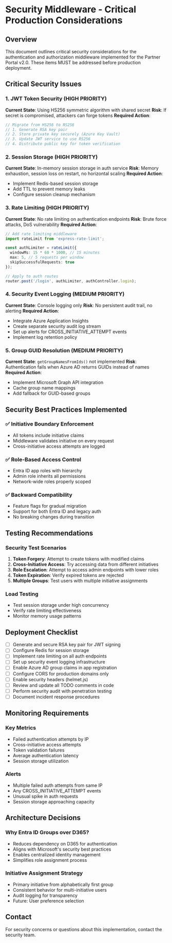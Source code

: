 # Security Middleware - Critical Production Considerations

## Overview
This document outlines critical security considerations for the authentication and authorization middleware implemented for the Partner Portal v2.0. These items MUST be addressed before production deployment.

## Critical Security Issues

### 1. JWT Token Security (HIGH PRIORITY)
**Current State**: Using HS256 symmetric algorithm with shared secret
**Risk**: If secret is compromised, attackers can forge tokens
**Required Action**:
```typescript
// Migrate from HS256 to RS256
// 1. Generate RSA key pair
// 2. Store private key securely (Azure Key Vault)
// 3. Update JWT service to use RS256
// 4. Distribute public key for token verification
```

### 2. Session Storage (HIGH PRIORITY)
**Current State**: In-memory session storage in auth service
**Risk**: Memory exhaustion, session loss on restart, no horizontal scaling
**Required Action**:
- Implement Redis-based session storage
- Add TTL to prevent memory leaks
- Configure session cleanup mechanism

### 3. Rate Limiting (HIGH PRIORITY)
**Current State**: No rate limiting on authentication endpoints
**Risk**: Brute force attacks, DoS vulnerability
**Required Action**:
```typescript
// Add rate limiting middleware
import rateLimit from 'express-rate-limit';

const authLimiter = rateLimit({
  windowMs: 15 * 60 * 1000, // 15 minutes
  max: 5, // 5 requests per window
  skipSuccessfulRequests: true
});

// Apply to auth routes
router.post('/login', authLimiter, authController.login);
```

### 4. Security Event Logging (MEDIUM PRIORITY)
**Current State**: Console logging only
**Risk**: No persistent audit trail, no alerting
**Required Action**:
- Integrate Azure Application Insights
- Create separate security audit log stream
- Set up alerts for CROSS_INITIATIVE_ATTEMPT events
- Implement log retention policy

### 5. Group GUID Resolution (MEDIUM PRIORITY)
**Current State**: `getGroupNamesFromIds()` not implemented
**Risk**: Authentication fails when Azure AD returns GUIDs instead of names
**Required Action**:
- Implement Microsoft Graph API integration
- Cache group name mappings
- Add fallback for GUID-based groups

## Security Best Practices Implemented

### ✅ Initiative Boundary Enforcement
- All tokens include initiative claims
- Middleware validates initiative on every request
- Cross-initiative access attempts are logged

### ✅ Role-Based Access Control
- Entra ID app roles with hierarchy
- Admin role inherits all permissions
- Network-wide roles properly scoped

### ✅ Backward Compatibility
- Feature flags for gradual migration
- Support for both Entra ID and legacy auth
- No breaking changes during transition

## Testing Recommendations

### Security Test Scenarios
1. **Token Forgery**: Attempt to create tokens with modified claims
2. **Cross-Initiative Access**: Try accessing data from different initiatives
3. **Role Escalation**: Attempt to access admin endpoints with lower roles
4. **Token Expiration**: Verify expired tokens are rejected
5. **Multiple Groups**: Test users with multiple initiative assignments

### Load Testing
- Test session storage under high concurrency
- Verify rate limiting effectiveness
- Monitor memory usage patterns

## Deployment Checklist

- [ ] Generate and secure RSA key pair for JWT signing
- [ ] Configure Redis for session storage
- [ ] Implement rate limiting on all auth endpoints
- [ ] Set up security event logging infrastructure
- [ ] Enable Azure AD group claims in app registration
- [ ] Configure CORS for production domains only
- [ ] Enable security headers (helmet.js)
- [ ] Review and update all TODO comments in code
- [ ] Perform security audit with penetration testing
- [ ] Document incident response procedures

## Monitoring Requirements

### Key Metrics
- Failed authentication attempts by IP
- Cross-initiative access attempts
- Token validation failures
- Average authentication latency
- Session storage utilization

### Alerts
- Multiple failed auth attempts from same IP
- Any CROSS_INITIATIVE_ATTEMPT events
- Unusual spike in auth requests
- Session storage approaching capacity

## Architecture Decisions

### Why Entra ID Groups over D365?
- Reduces dependency on D365 for authentication
- Aligns with Microsoft's security best practices
- Enables centralized identity management
- Simplifies role assignment process

### Initiative Assignment Strategy
- Primary initiative from alphabetically first group
- Consistent behavior for multi-initiative users
- Audit logging for transparency
- Future: User preference selection

## Contact
For security concerns or questions about this implementation, contact the security team.